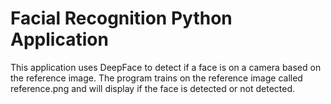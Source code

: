 # Facial Recognition Python Application

This application uses DeepFace to detect if a face is on a camera based on the reference image.
The program trains on the reference image called reference.png and will display if the face is detected or not detected.
